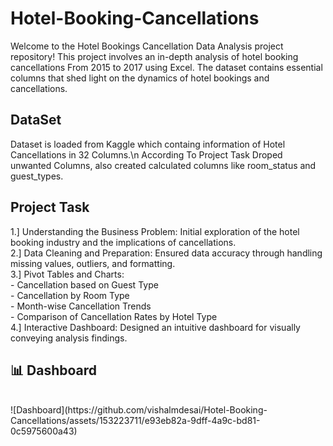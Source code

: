 # Hotel-Booking-Cancellations
Welcome to the Hotel Bookings Cancellation Data Analysis project repository! This project involves an in-depth analysis of hotel booking cancellations From 2015 to 2017 using Excel. The dataset contains essential columns that shed light on the dynamics of hotel bookings and cancellations.
<br>
## DataSet
Dataset is loaded from Kaggle which containg information of Hotel Cancellations in 32 Columns.\n
According To Project Task Droped unwanted Columns, also created calculated columns  like room_status and guest_types.
<br>
## Project Task
1.] Understanding the Business Problem: Initial exploration of the hotel booking industry and the implications of cancellations.<br>
2.] Data Cleaning and Preparation: Ensured data accuracy through handling missing values, outliers, and formatting.<br>
3.] Pivot Tables and Charts:<br>
    - Cancellation based on Guest Type<br>
    - Cancellation by Room Type<br>
    - Month-wise Cancellation Trends<br>
    - Comparison of Cancellation Rates by Hotel Type<br>
4.] Interactive Dashboard: Designed an intuitive dashboard for visually conveying analysis findings.
<br>
## 📊 Dashboard
<br>
![Dashboard](https://github.com/vishalmdesai/Hotel-Booking-Cancellations/assets/153223711/e93eb82a-9dff-4a9c-bd81-0c5975600a43)


